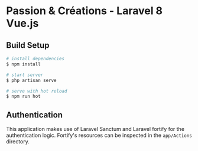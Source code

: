 # Passion & Créations - Laravel 8 Vue.js

## Build Setup

```bash
# install dependencies
$ npm install

# start server
$ php artisan serve

# serve with hot reload
$ npm run hot

```

## Authentication

This application makes use of Laravel Sanctum and Laravel fortify for the authentication logic. Fortify's resources can be inspected in the <code>app/Actions</code> directory.
